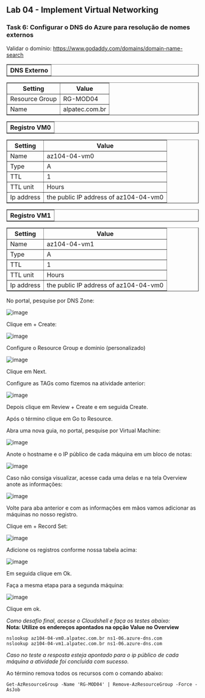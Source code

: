 <h2>Lab 04 - Implement Virtual Networking</h2>
 
<h3>Task 6: Configurar o DNS do Azure para resolução de nomes externos</h3>

Validar o domínio: https://www.godaddy.com/domains/domain-name-search

<table border="1">    
  <tr>
    <th colspan="1">DNS Externo</th> 
</table>

<table border="1">    
  <tr>
    <th colspan="1">Setting</th>  	              
    <th colspan="2">Value</th>
  </tr>
<td>Resource Group</td>
    <td>RG-MOD04</td>
  </tr>
  <tr>
    <td>Name</td>
    <td>alpatec.com.br</td>
  </tr>
  </table>
   
<table border="1">    
  <tr>
    <th colspan="1">Registro VM0</th> 
</table>

<table border="1">    
  <tr>
    <th colspan="1">Setting</th>  	              
    <th colspan="2">Value</th>
  </tr>
<td>Name</td>
    <td>az104-04-vm0</td>
  </tr>
  <tr>
    <td>Type</td>
    <td>A</td>
  </tr>
   <tr>
    <td>TTL</td>
    <td>1</td>
  </tr>
   <tr>
    <td>TTL unit</td>
    <td>Hours</td>
  </tr>
   <tr>
    <td>Ip address</td>
    <td>the public IP address of az104-04-vm0</td>
  </tr>
  </table>

  <table border="1">    
  <tr>
    <th colspan="1">Registro VM1</th> 
</table>

<table border="1">    
  <tr>
    <th colspan="1">Setting</th>  	              
    <th colspan="2">Value</th>
  </tr>
<td>Name</td>
    <td>az104-04-vm1</td>
  </tr>
  <tr>
    <td>Type</td>
    <td>A</td>
  </tr>
   <tr>
    <td>TTL</td>
    <td>1</td>
  </tr>
   <tr>
    <td>TTL unit</td>
    <td>Hours</td>
  </tr>
   <tr>
    <td>Ip address</td>
    <td>the public IP address of az104-04-vm0</td>
  </tr>
  </table>

  No portal, pesquise por DNS Zone: 

  ![image](https://user-images.githubusercontent.com/107069287/191110424-2da3edd6-4ef3-445d-bf82-0626783a9476.png)

  Clique em + Create: 

  ![image](https://user-images.githubusercontent.com/107069287/191110542-35887928-78e1-4979-abf4-25677259b4bc.png)

  Configure o Resource Group e dominio (personalizado)

  ![image](https://user-images.githubusercontent.com/107069287/191110837-cef105a6-df11-4c49-8361-a03d72a77fac.png)

  Clique em Next. 

  Configure as TAGs como fizemos na atividade anterior: 

  ![image](https://user-images.githubusercontent.com/107069287/191110986-73d421b8-23af-4953-a57f-d6fd0617d9fe.png)

  Depois clique em Review + Create e em seguida Create. 

  Após o término clique em Go to Resource. 

  Abra uma nova guia, no portal, pesquise por Virtual Machine: 

  ![image](https://user-images.githubusercontent.com/107069287/191112129-e697591c-f56d-4479-9cc5-f12458303cb3.png)

  Anote o hostname e o IP público de cada máquina em um bloco de notas: 

  ![image](https://user-images.githubusercontent.com/107069287/191112335-f8ce83b9-626a-4495-ab57-420e8ef1a886.png)

  Caso não consiga visualizar, acesse cada uma delas e na tela Overview anote as informações: 

  ![image](https://user-images.githubusercontent.com/107069287/191112502-d37e2432-4374-4b21-97e8-3be8119f0bf6.png)

  Volte para aba anterior e com as informações em mãos vamos adicionar as máquinas no nosso registro. 

  Clique em + Record Set: 

  ![image](https://user-images.githubusercontent.com/107069287/191112937-d1596668-d4ba-4870-a2d9-ac4b2e0540c0.png)

  Adicione os registros conforme nossa tabela acima: 

  ![image](https://user-images.githubusercontent.com/107069287/191113104-459b4bd1-baf3-4613-8d5d-356d3ccc1de3.png)

 Em seguida clique em Ok. 

 Faça a mesma etapa para a segunda máquina: 

 ![image](https://user-images.githubusercontent.com/107069287/191113404-a204e529-4057-4756-aab5-5eae315e6445.png)

 Clique em ok. 

 *Como desafio final, acesse o Cloudshell e faça os testes abaixo:* <br>
 **Nota: Utilize os endereços apontados na opção Value no Overview**

```
nslookup az104-04-vm0.alpatec.com.br ns1-06.azure-dns.com
nslookup az104-04-vm1.alpatec.com.br ns1-06.azure-dns.com
```
*Caso no teste a resposta esteja apontado para o ip público de cada máquina a atividade foi concluida com sucesso.*

Ao término remova todos os recursos com o comando abaixo: 

```
Get-AzResourceGroup -Name 'RG-MOD04' | Remove-AzResourceGroup -Force -AsJob
```
